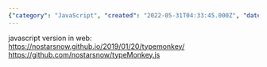 ```yaml
---
{"category": "JavaScript", "created": "2022-05-31T04:33:45.000Z", "date": "2022-05-31 04:33:45", "description": "TypeMonkey is a JavaScript-based solution that serves as an alternative to OSS (Open Scripting Standard), enabling users to modify existing code on web pages. It can be explored at nostarsnow.github.io/2019/01/20/typemonkey, and the project's code is available on GitHub at github.com/nostarsnow/typeMonkey.js.", "modified": "2022-08-18T16:03:18.380Z", "tags": ["stub", "text to video", "video generator"], "title": "TypeMonkey 字说 OSS alternative"}
---
```

javascript version in web:
https://nostarsnow.github.io/2019/01/20/typemonkey/
https://github.com/nostarsnow/typeMonkey.js